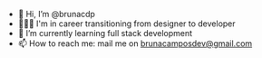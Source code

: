 - 👋 Hi, I’m @brunacdp
- 👩🏻‍💻 I'm in career transitioning from designer to developer
- 🌱 I’m currently learning full stack development
- 📫 How to reach me: mail me on brunacamposdev@gmail.com


<!---
brunacdp/brunacdp is a ✨ special ✨ repository because its `README.md` (this file) appears on your GitHub profile.
You can click the Preview link to take a look at your changes.
--->
